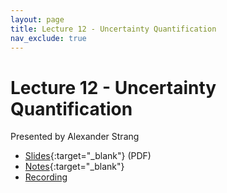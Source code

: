 ```yaml
---
layout: page
title: Lecture 12 - Uncertainty Quantification
nav_exclude: true
---
```


# Lecture 12 - Uncertainty Quantification

Presented by Alexander Strang

- [Slides](https://docs.google.com/presentation/d/1JqIB7z_QK6ZUCz8gIP9psXFCWEtwdnhIcw3Za3EBkK4/edit#slide=id.p){:target="_blank"} (PDF)
- [Notes](https://drive.google.com/file/d/1NGuO_02xgieL2rn70BRXrCfnnD55MkCt/view?usp=sharing){:target="_blank"}
- [Recording](https://bcourses.berkeley.edu/courses/1532439/pages/lecture-12-uncertainty-quantification)
